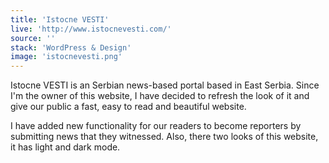 ```yaml
---
title: 'Istocne VESTI'
live: 'http://www.istocnevesti.com/'
source: ''
stack: 'WordPress & Design'
image: 'istocnevesti.png'
---
```


Istocne VESTI is an Serbian news-based portal based in East Serbia. Since I'm the owner of this website, I have decided to refresh the look of it and give our public a fast, easy to read and beautiful website. 

I have added new functionality for our readers to become reporters by submitting news that they witnessed. Also, there two looks of this website, it has light and dark mode. 



